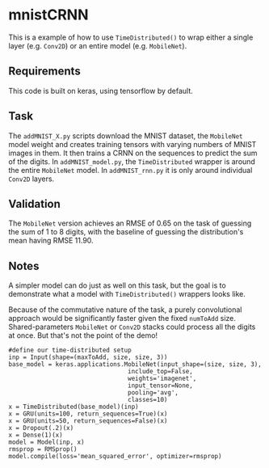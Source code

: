 # mnistCRNN
This is a example of how to use `TimeDistributed()` to wrap either a single layer (e.g. `Conv2D`) or an entire model (e.g. `MobileNet`).

## Requirements
This code is built on keras, using tensorflow by default.

## Task
The `addMNIST_X.py` scripts download the MNIST dataset, the `MobileNet` model weight and creates training tensors with varying numbers of MNIST images in them. It then trains a CRNN on the sequences to predict the sum of the digits. In `addMNIST_model.py`, the `TimeDistributed` wrapper is around the entire `MobileNet` model. In `addMNIST_rnn.py` it is only around individual `Conv2D` layers.

## Validation
The `MobileNet` version achieves an RMSE of 0.65 on the task of guessing the sum of 1 to 8 digits, with the baseline of guessing the distribution's mean having RMSE 11.90. 

## Notes
A simpler model can do just as well on this task, but the goal is to demonstrate what a model with `TimeDistributed()` wrappers looks like.

Because of the commutative nature of the task, a purely convolutional approach would be significantly faster given the fixed `numToAdd` size. Shared-parameters `MobileNet` or `Conv2D` stacks could process all the digits at once. But that's not the point of the demo!

```
#define our time-distributed setup
inp = Input(shape=(maxToAdd, size, size, 3))
base_model = keras.applications.MobileNet(input_shape=(size, size, 3),
                                 include_top=False,
                                 weights='imagenet',
                                 input_tensor=None,
                                 pooling='avg',
                                 classes=10)
x = TimeDistributed(base_model)(inp)
x = GRU(units=100, return_sequences=True)(x)
x = GRU(units=50, return_sequences=False)(x)
x = Dropout(.2)(x)
x = Dense(1)(x)
model = Model(inp, x)
rmsprop = RMSprop()
model.compile(loss='mean_squared_error', optimizer=rmsprop)
```
